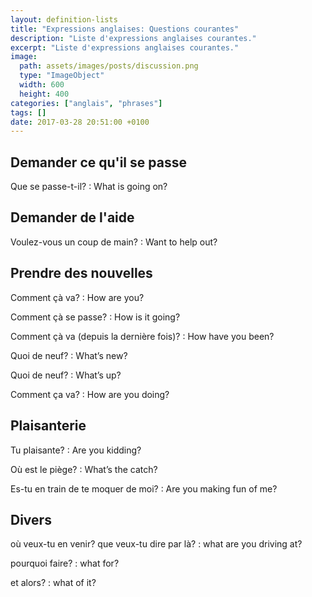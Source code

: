 ```yaml
---
layout: definition-lists
title: "Expressions anglaises: Questions courantes"
description: "Liste d'expressions anglaises courantes."
excerpt: "Liste d'expressions anglaises courantes."
image:
  path: assets/images/posts/discussion.png
  type: "ImageObject"
  width: 600
  height: 400
categories: ["anglais", "phrases"]
tags: []
date: 2017-03-28 20:51:00 +0100
---
```


## Demander ce qu'il se passe

Que se passe-t-il?
: What is going on?


## Demander de l'aide

Voulez-vous un coup de main?
: Want to help out?


## Prendre des nouvelles

Comment çà va?
: How are you?

Comment çà se passe?
: How is it going?

Comment çà va (depuis la dernière fois)?
: How have you been?

Quoi de neuf?
: What’s new?

Quoi de neuf?
: What’s up?

Comment ça va?
: How are you doing?


## Plaisanterie

Tu plaisante?
: Are you kidding?

Où est le piège?
: What’s the catch?

Es-tu en train de te moquer de moi?
: Are you making fun of me?


## Divers

où veux-tu en venir? que veux-tu dire par là?
: what are you driving at?

pourquoi faire?
: what for?

et alors?
: what of it?
